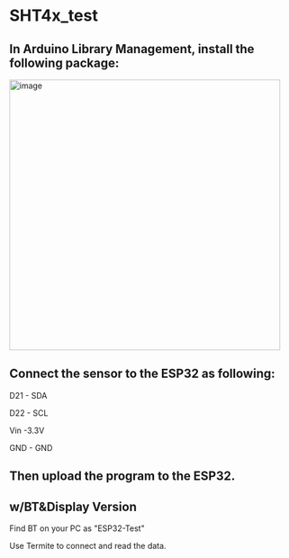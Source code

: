 # SHT4x_test


## In Arduino Library Management, install the following package:
<img width="481" alt="image" src="https://user-images.githubusercontent.com/26637782/174850025-8e8eea1d-d0b8-4e52-9f2b-de953a4ff346.png">

## Connect the sensor to the ESP32 as following:

D21 - SDA

D22 - SCL

Vin -3.3V

GND - GND


## Then upload the program to the ESP32.


## w/BT&Display Version

Find BT on your PC as "ESP32-Test"

Use Termite to connect and read the data.
